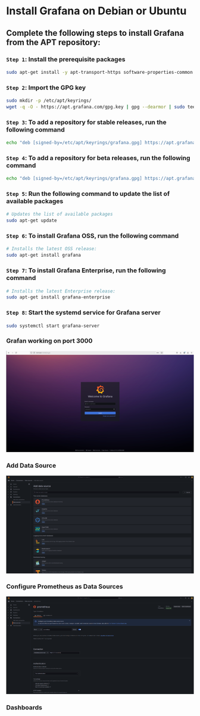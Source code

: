 # Install Grafana on Debian or Ubuntu

## Complete the following steps to install Grafana from the APT repository:

### `Step 1`: Install the prerequisite packages
```bash
sudo apt-get install -y apt-transport-https software-properties-common wget
```

### `Step 2`: Import the GPG key
```bash
sudo mkdir -p /etc/apt/keyrings/
wget -q -O - https://apt.grafana.com/gpg.key | gpg --dearmor | sudo tee /etc/apt/keyrings/grafana.gpg > /dev/null
```
### `Step 3`: To add a repository for stable releases, run the following command
```bash
echo "deb [signed-by=/etc/apt/keyrings/grafana.gpg] https://apt.grafana.com stable main" | sudo tee -a /etc/apt/sources.list.d/grafana.list
```

### `Step 4`: To add a repository for beta releases, run the following command
```bash
echo "deb [signed-by=/etc/apt/keyrings/grafana.gpg] https://apt.grafana.com beta main" | sudo tee -a /etc/apt/sources.list.d/grafana.list
```
### `Step 5`: Run the following command to update the list of available packages
```bash
# Updates the list of available packages
sudo apt-get update
```
### `Step 6`: To install Grafana OSS, run the following command
```bash
# Installs the latest OSS release:
sudo apt-get install grafana
```

### `Step 7`: To install Grafana Enterprise, run the following command
```bash
# Installs the latest Enterprise release:
sudo apt-get install grafana-enterprise
```

### `Step 8`: Start the systemd service for Grafana server
```bash
sudo systemctl start grafana-server
```

### Grafan working on port 3000

![alt text](image.png)

### Add Data Source

![alt text](image-1.png)

### Configure Prometheus as Data Sources

![alt text](image-2.png)

### Dashboards




